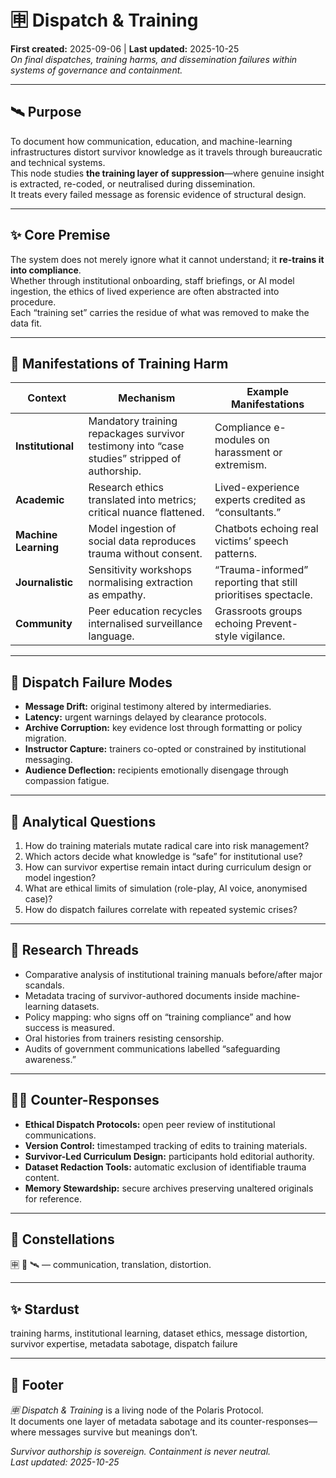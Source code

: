 # 🈸 Dispatch & Training  
**First created:** 2025-09-06  |  **Last updated:** 2025-10-25  
*On final dispatches, training harms, and dissemination failures within systems of governance and containment.*

---

## 🛰️ Purpose
To document how communication, education, and machine-learning infrastructures distort survivor knowledge as it travels through bureaucratic and technical systems.  
This node studies **the training layer of suppression**—where genuine insight is extracted, re-coded, or neutralised during dissemination.  
It treats every failed message as forensic evidence of structural design.

---

## ✨ Core Premise
The system does not merely ignore what it cannot understand; it **re-trains it into compliance**.  
Whether through institutional onboarding, staff briefings, or AI model ingestion, the ethics of lived experience are often abstracted into procedure.  
Each “training set” carries the residue of what was removed to make the data fit.

---

## 🧿 Manifestations of Training Harm
| Context | Mechanism | Example Manifestations |
|----------|------------|------------------------|
| **Institutional** | Mandatory training repackages survivor testimony into “case studies” stripped of authorship. | Compliance e-modules on harassment or extremism. |
| **Academic** | Research ethics translated into metrics; critical nuance flattened. | Lived-experience experts credited as “consultants.” |
| **Machine Learning** | Model ingestion of social data reproduces trauma without consent. | Chatbots echoing real victims’ speech patterns. |
| **Journalistic** | Sensitivity workshops normalising extraction as empathy. | “Trauma-informed” reporting that still prioritises spectacle. |
| **Community** | Peer education recycles internalised surveillance language. | Grassroots groups echoing Prevent-style vigilance. |

---

## 🌋 Dispatch Failure Modes
- **Message Drift:** original testimony altered by intermediaries.  
- **Latency:** urgent warnings delayed by clearance protocols.  
- **Archive Corruption:** key evidence lost through formatting or policy migration.  
- **Instructor Capture:** trainers co-opted or constrained by institutional messaging.  
- **Audience Deflection:** recipients emotionally disengage through compassion fatigue.  

---

## 🧨 Analytical Questions
1. How do training materials mutate radical care into risk management?  
2. Which actors decide what knowledge is “safe” for institutional use?  
3. How can survivor expertise remain intact during curriculum design or model ingestion?  
4. What are ethical limits of simulation (role-play, AI voice, anonymised case)?  
5. How do dispatch failures correlate with repeated systemic crises?  

---

## 🌱 Research Threads
- Comparative analysis of institutional training manuals before/after major scandals.  
- Metadata tracing of survivor-authored documents inside machine-learning datasets.  
- Policy mapping: who signs off on “training compliance” and how success is measured.  
- Oral histories from trainers resisting censorship.  
- Audits of government communications labelled “safeguarding awareness.”  

---

## 🐦‍🔥 Counter-Responses
- **Ethical Dispatch Protocols:** open peer review of institutional communications.  
- **Version Control:** timestamped tracking of edits to training materials.  
- **Survivor-Led Curriculum Design:** participants hold editorial authority.  
- **Dataset Redaction Tools:** automatic exclusion of identifiable trauma content.  
- **Memory Stewardship:** secure archives preserving unaltered originals for reference.  

---

## 🌌 Constellations
🈸 🧿 🛰️ — communication, translation, distortion.

---

## ✨ Stardust
training harms, institutional learning, dataset ethics, message distortion, survivor expertise, metadata sabotage, dispatch failure

---

## 🏮 Footer
*🈸 Dispatch & Training* is a living node of the Polaris Protocol.  
It documents one layer of metadata sabotage and its counter-responses—where messages survive but meanings don’t.

*Survivor authorship is sovereign. Containment is never neutral.*  
_Last updated: 2025-10-25_
